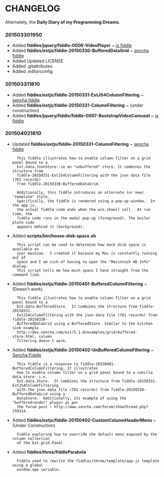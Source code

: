 CHANGELOG
===

Alternately, the **Daily Diary of my Programming Dreams**.

### 201503301950

* Added **fiddles/jquery/fiddle-0006-VideoPlayer** ~ [js fiddle](http://jsfiddle.net/bradyhouse/mszj46cf/)
* Added **fiddles/extjs/fiddle-20150330-BufferedDataGrid** ~ [sencha fiddle](https://fiddle.sencha.com/#fiddle/kh9)
* Added Updated LICENSE
* Added .gitattributes
* Added .editorconfig


### 201503311810

* Added **fiddles/extjs/fiddle-20150331-ExtJS4ColumnFiltering** ~ [sencha fiddle](https://fiddle.sencha.com/#fiddle/kie)
* Added **fiddles/extjs/fiddle-20150331-ColumnFiltering** ~ (under construction)
* Added **fiddles/jquery/fiddle/fiddle-0007-BootstrapVideoCarousel** ~ [js fiddle](http://jsfiddle.net/bradyhouse/86mp2t4q/)


### 201504021810

* Updated **fiddles/extjs/fiddle-20150331-ColumnFiltering** ~ [sencha fiddle](https://fiddle.sencha.com/#fiddle/km0) 

        This fiddle illustrates how to enable column filter on a grid panel bound to a 
        Ext.data.JsonStore--ie an "unbuffered" store. It combines the structure from 
        fiddle-20150331-ExtJS4ColumnFiltering with the json data file (781 records) 
        from fiddle-20150330-BufferedDataGrid.
        
        Additionally, this fiddle introduces an alternate (or new) "template" style.  
        Specifically, the fiddle is rendered using a pop-up window.  In the app.js, 
        the actual fiddle code ends when the win.show() call.  At run time, the 
        fiddle code runs in the modal pop-up (foreground). The boiler plate code 
        appears behind it (background).  
        

* Added **scripts/bin/house-disk-space.sh**  

        This script can be used to determine how much disk space is available on 
        your machine.  I created it because my Mac is constantly running out of 
        space and I am sick of having to open the "Macintosh HD Info" dialog.  
        This script tells me how much space I have straight from the command line.
        

* Added **fiddles/extjs/fiddle-20150401-BufferedColumnFiltering** ~ (Doesn't work)

        This fiddle illustrates how to enable column filter on a grid panel bound to a 
        Ext.data.BufferedStore.  It combines the structure from fiddle-20150331-
        ExtJS4ColumnFiltering with the json data file (781 records) from fiddle-20150330-
        BufferedDataGrid using a BufferedStore. Similar to the kitchen sink example 
        http://dev.sencha.com/ext/5.1.0/examples/grid/buffered-store.html, column 
        filtering doesn't work. 
        

* Added **fiddles/extjs/fiddle-20150402-UnBufferedColumnFiltering** ~ [Sencha Fiddle](https://fiddle.sencha.com/#fiddle/ko5)

        This fiddle is a response to fiddle-20150401-BufferedColumnFiltering. It illustrates 
        how to enable column filter on a grid panel bound to a vanilla data store--i.e. 
        Ext.data.Store.  It combines the structure from fiddle-20150331-ExtJS4ColumnFiltering
        with the json data file (781 records) from fiddle-20150330-BufferedDataGrid using a 
        DataStore.  Additionally, its example of using the "bufferedrender" plugin as per
        the forum post ~ http://www.sencha.com/forum/showthread.php?259314.
        

* Added **fiddles/extjs/fiddle-20150402-CustomColumnHeaderMenu** ~ (Under Construction)
        
        Fiddle exploring how to override the default menu exposed by the column collection 
        of the Ext.grid.Panel.


* Added **fiddles/three/fiddleParabola**
        
        Fiddle used to rewrite the fiddles/three/template/app.js template using a global 
        window.app variable.
        